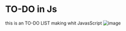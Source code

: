 # TO-DO in Js
this is an TO-DO LIST making whit JavasScript 
![image](https://github.com/JerickTwO/TO-DO/assets/137414207/4b5c8d38-3f92-4042-9d48-7daaf812376d)

